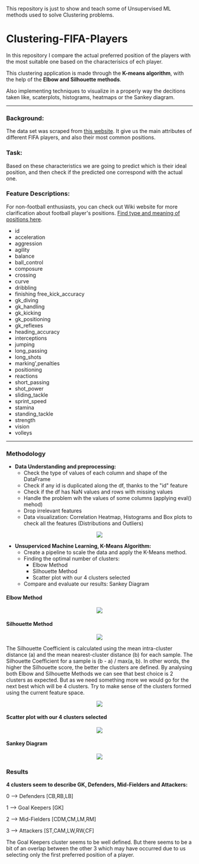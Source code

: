 This repository is just to show and teach some of Unsupervised ML methods used to solve Clustering problems.

# Clustering-FIFA-Players

In this repository I compare the actual preferred position of the players with the most suitable one based on the characterisics of ech player.

This clustering application is made through the **K-means algorithm**, with the help of the **Elbow and Silhouette methods**.

Also implementing techniques to visualize in a properly way the decitions taken like, scaterplots, histograms, heatmaps or the Sankey diagram.

---

### Background:

The data set was scraped from [this website](https://sofifa.com/). It give us the main attributes of different FIFA players, and also their most common positions.


### Task:

Based on these characteristics we are going to predict which is their ideal position, and then check if the predicted one correspond with the actual one.


### Feature Descriptions:

For non-football enthusiasts, you can check out Wiki website for more clarification about football player's positions. [Find type and meaning of positions here](https://en.wikipedia.org/wiki/Association_football_positions).

- id
- acceleration
- aggression
- agility
- balance
- ball_control
- composure
- crossing
- curve
- dribbling
- finishing free_kick_accuracy
- gk_diving
- gk_handling
- gk_kicking
- gk_positioning
- gk_reflexes
- heading_accuracy
- interceptions
- jumping
- long_passing
- long_shots
- marking',penalties
- positioning
- reactions
- short_passing
- shot_power
- sliding_tackle
- sprint_speed
- stamina
- standing_tackle
- strength
- vision
- volleys

---
### Methodology

  - **Data Understanding and preprocessing:** 
    - Check the type of values of each column and shape of the DataFrame
    - Check if any id is duplicated along the df, thanks to the "id" feature
    - Check if the df has NaN values and rows with missing values
    - Handle the problem wih the values of some columns (applying eval() mehod)
    - Drop irrelevant features
    - Data visualization: Correlation Heatmap, Histograms and Box plots to check all the features (Distributions and Outliers)
  
<p align="center">
<image src="Notebooks/images/1.jpg"/>
</p>

    
  - **Unsuperviced Machine Learning, K-Means Algorithm:**
    - Create a pipeline to scale the data and apply the K-Means method.
    - Finding the optimal number of clusters: 
      - Elbow Method
      - Silhouette Method
      - Scatter plot with our 4 clusters selected
    - Compare and evaluate our results: Sankey Diagram



#### Elbow Method

<p align="center">
<image src="Notebooks/images/2.png"/>
</p>

#### Silhouette Method

<p align="center">
<image src="Notebooks/images/3.png"/>
</p>

The Silhouette Coefficient is calculated using the mean intra-cluster distance (a) and the mean nearest-cluster distance (b) for each sample. The Silhouette Coefficient for a sample is (b - a) / max(a, b). In other words, the higher the Silhouette score, the better the clusters are defined.
By analysing both Elbow and Silhouette Methods we can see that best choice is 2 clusters as expected. But as we need something more we would go for the next best which will be 4 clusters.
Try to make sense of the clusters formed using the current feature space.

<p align="center">
<image src="Notebooks/images/4.png"/>
</p>

#### Scatter plot with our 4 clusters selected

<p align="center">
<image src="Notebooks/images/4.png"/>
</p>

#### Sankey Diagram

<p align="center">
<image src="Notebooks/images/5.png"/>
</p>

### Results

**4 clusters seem to describe GK, Defenders, Mid-Fielders and Attackers:**

0 --> Defenders [CB,RB,LB]

1 --> Goal Keepers [GK]

2 --> Mid-Fielders [CDM,CM,LM,RM]

3 --> Attackers [ST,CAM,LW,RW,CF]

The Goal Keepers cluster seems to be well defined. But there seems to be a bit of an overlap between the other 3 which may have occurred due to us selecting only the first preferred position of a player.
